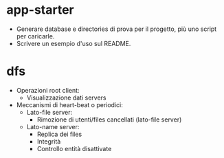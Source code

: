 # app-starter
* Generare database e directories di prova per il progetto, più uno script per caricarle.
* Scrivere un esempio d'uso sul README.
# dfs
* Operazioni root client:
    * Visualizzazione dati servers
* Meccanismi di heart-beat o periodici:
    * Lato-file server:
        * Rimozione di utenti/files cancellati (lato-file server)
    * Lato-name server:
        * Replica dei files
        * Integrità
        * Controllo entità disattivate